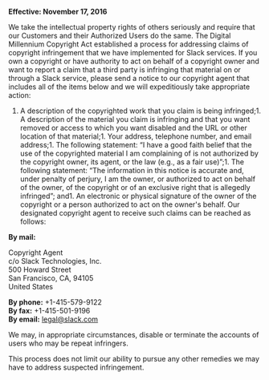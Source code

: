 
**Effective: November 17, 2016**

We take the intellectual property rights of others seriously and require that our Customers and their Authorized Users do the same. The Digital Millennium Copyright Act established a process for addressing claims of copyright infringement that we have implemented for Slack services. If you own a copyright or have authority to act on behalf of a copyright owner and want to report a claim that a third party is infringing that material on or through a Slack service, please send a notice to our copyright agent that includes all of the items below and we will expeditiously take appropriate action:
1. A description of the copyrighted work that you claim is being infringed;1. A description of the material you claim is infringing and that you want removed or access to which you want disabled and the URL or other location of that material;1. Your address, telephone number, and email address;1. The following statement: “I have a good faith belief that the use of the copyrighted material I am complaining of is not authorized by the copyright owner, its agent, or the law (e.g., as a fair use)”;1. The following statement: “The information in this notice is accurate and, under penalty of perjury, I am the owner, or authorized to act on behalf of the owner, of the copyright or of an exclusive right that is allegedly infringed”; and1. An electronic or physical signature of the owner of the copyright or a person authorized to act on the owner's behalf.
Our designated copyright agent to receive such claims can be reached as follows:

**By mail:**

Copyright Agent<br/>c/o Slack Technologies, Inc.<br/>500 Howard Street<br/>San Francisco, CA, 94105<br/>United States<br/>

**By phone:** +1-415-579-9122<br/>**By fax:** +1-415-501-9196<br/>**By email:** [legal@slack.com](mailto:legal@slack.com)

We may, in appropriate circumstances, disable or terminate the accounts of users who may be repeat infringers.

This process does not limit our ability to pursue any other remedies we may have to address suspected infringement.
